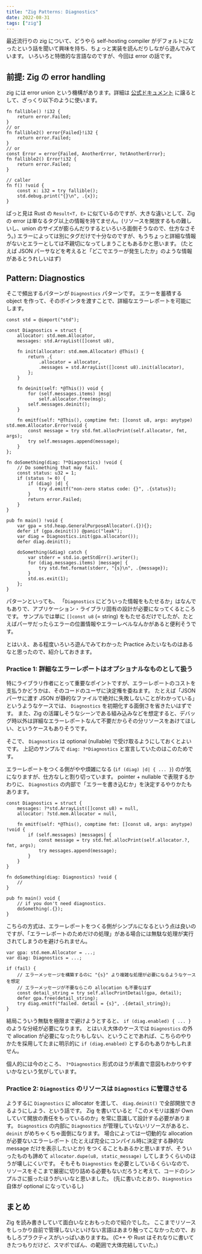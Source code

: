 ```yaml
---
title: "Zig Patterns: Diagnostics"
date: 2022-08-31
tags: ["zig"]
---
```


最近流行りの zig について、どうやら self-hosting compiler がデフォルトになったという話を聞いて興味を持ち、ちょっと実装を読んだりしながら遊んでみています。
いろいろと特徴的な言語なのですが、今回は error の話です。

## 前提: Zig の error handling

zig には error union という機構があります。詳細は [公式ドキュメント](https://ziglang.org/documentation/master/#Errors) に譲るとして、ざっくり以下のように使います。

```zig
fn fallible() !i32 {
    return error.Failed;
}
// or
fn fallible2() error{Failed}!i32 {
    return error.Failed;
}
// or
const Error = error{Failed, AnotherError, YetAnotherError};
fn fallible2() Error!i32 {
    return error.Failed;
}

// caller
fn f() !void {
    const x: i32 = try fallible();
    std.debug.print("{}\n", .{x});
}
```

ぱっと見は Rust の `Result<T, E>` に似ているのですが、大きな違いとして、Zig の error は単なるタグ以上の情報を持てません。(リソースを開放するもの難しいし、union のサイズが膨らんだりするといろいろ面倒そうなので、仕方なさそう。)
エラーによっては別にタグだけで十分なのですが、もうちょっと詳細な情報がないとエラーとしては不親切になってしまうこともあるかと思います。
(たとえば JSON パーサなどを考えると「どこでエラーが発生したか」のような情報があるとうれしいはず)

## Pattern: Diagnostics

そこで頻出するパターンが `Diagnostics` パターンです。
エラーを蓄積する object を作って、そのポインタを渡すことで、詳細なエラーレポートを可能にします。

```zig
const std = @import("std");

const Diagnostics = struct {
    allocator: std.mem.Allocator,
    messages: std.ArrayList([]const u8),

    fn init(allocator: std.mem.Allocator) @This() {
        return .{
            .allocator = allocator,
            .messages = std.ArrayList([]const u8).init(allocator),
        };
    }

    fn deinit(self: *@This()) void {
        for (self.messages.items) |msg|
            self.allocator.free(msg);
        self.messages.deinit();
    }

    fn emitf(self: *@This(), comptime fmt: []const u8, args: anytype) std.mem.Allocator.Error!void {
        const message = try std.fmt.allocPrint(self.allocator, fmt, args);
        try self.messages.append(message);
    }
};

fn doSomething(diag: ?*Diagnostics) !void {
    // Do something that may fail.
    const status: u32 = 1;
    if (status != 0) {
        if (diag) |d| {
            try d.emitf("non-zero status code: {}", .{status});
        }
        return error.Failed;
    }
}

pub fn main() !void {
    var gpa = std.heap.GeneralPurposeAllocator(.{}){};
    defer if (gpa.deinit()) @panic("leak");
    var diag = Diagnostics.init(gpa.allocator());
    defer diag.deinit();

    doSomething(&diag) catch {
        var stderr = std.io.getStdErr().writer();
        for (diag.messages.items) |message| {
            try std.fmt.format(stderr, "{s}\n", .{message});
        }
        std.os.exit(1);
    };
}
```

パターンといっても、 「`Diagnostics` にどういった情報をもたせるか」はなんでもありで、アプリケーション・ライブラリ固有の設計が必要になってくるところです。
サンプルでは単に `[]const u8` (= string) をもたせるだけでしたが、たとえばパーサだったらエラーの位置情報やエラーレベルなんかがあると便利そうです。

とはいえ、ある程度いろいろ遊んでみてわかった Practice みたいなものはあるなと思ったので、紹介しておきます。

### Practice 1: 詳細なエラーレポートはオプショナルなものとして扱う

特にライブラリ作者にとって重要なポイントですが、エラーレポートのコストを支払うかどうかは、そのコードのユーザに決定権を委ねます。
たとえば「JSON パーサに渡す JSON が静的なファイルで絶対に失敗しないことがわかっている」というようなケースでは、 `Diagnostics` を初期化する面倒さを省きたいはずです。
また、Zig の活躍しそうなシーンである組み込みなどを想定すると、デバッグ時以外は詳細なエラーレポートなんて不要だからその分リソースをあけてほしい、というケースもありそうです。

そこで、 `Diagnostics` は optional (nullable) で受け取るようにしておくとよいです。
上記のサンプルで `diag: ?*Diagnostics` と宣言していたのはこのためです。

エラーレポートをつくる側がやや煩雑になる (`if (diag) |d| { ... }`) のが気になりますが、仕方なしと割り切っています。
pointer + nullable で表現するかわりに、 `Diagnostics` の内部で「エラーを書き込むか」を決定するやりかたもあります。

```zig
const Diagnostics = struct {
    messages: ?*std.ArrayList([]const u8) = null,
    allocator: ?std.mem.Allocator = null,

    fn emitf(self: *@This(), comptime fmt: []const u8, args: anytype) !void {
        if (self.messages) |messages| {
            const message = try std.fmt.allocPrint(self.allocator.?, fmt, args);
            try messages.append(message);
        }
    }
}

fn doSomething(diag: Diagnostics) !void {
    //
}

pub fn main() void {
    // if you don't need diagnostics.
    doSomething(.{});
}
```

こちらの方式は、エラーレポートをつくる側がシンプルになるという点は良いのですが、「エラーレポートのためだけの処理」がある場合には無駄な処理が実行されてしまうのを避けられません。

```zig
var gpa: std.mem.Allocator = ...;
var diag: Diagnostics = ...;

if (fail) {
    // エラーメッセージを構築するのに "{s}" より複雑な処理が必要になるようなケースを想定
    // エラーメッセージが不要ならこの allocation も不要なはず
    const detail_string = try self.allocPrintDetail(gpa, detail);
    defer gpa.free(detail_string);
    try diag.emitf("failed. detail = {s}", .{detail_string});
}
```

結局こういう無駄を極限まで避けようとすると、 `if (diag.enabled) { ... }` のような分岐が必要になります。
とはいえ大体のケースでは `Diagnostics` の外で allocation が必要になったりもしない、ということであれば、こちらのやりかたを採用してたまに明示的に `if (diag.enabled)` とするのもありかもしれません。

個人的には今のところ、 `?*Diagnostics` 形式のほうが素直で意図もわかりやすいかなという気がしています。

### Practice 2: `Diagnostics` のリソースは `Diagnostics` に管理させる

ようするに `Diagnostics` に allocator を渡して、 `diag.deinit()` で全部開放できるようにしよう、という話です。
Zig を書いていると「このメモリは誰が Own していて開放の責任をもっているのか」を常に意識して設計する必要があります。
`Diagnostics` の内部に `Diagnostics` が管理していないリソースがあると、 `deinit` がめちゃくちゃ面倒になります。
場合によっては一切動的な allocation が必要ないエラーレポート (たとえば完全にコンパイル時に決定する静的な message だけを表示したいとか) をつくることもあるかと思いますが、そういったものも諦めて `allocator.dupe(u8, static_message)` してしまうくらいのほうが壊しにくいです。
そもそも `Diagnostics` を必要としているくらいなので、リソースをそこまで厳密に切り詰める必要もないだろうと考えて、コードのシンプルさに振ったほうがいいなと思いました。
(先に書いたとおり、`Diagnostics` 自体が optional になっているし)


## まとめ

Zig を読み書きしていて面白いなとおもったので紹介でした。
ここまでリソースをしっかり自前で管理しないといけない言語はあまり触ってこなかったので、おもしろプラクティスがいっぱいありますね。 (C++ や Rust はそれなりに書いてきたつもりだけど、スマポでぽん、の範囲で大体完結していた。)
